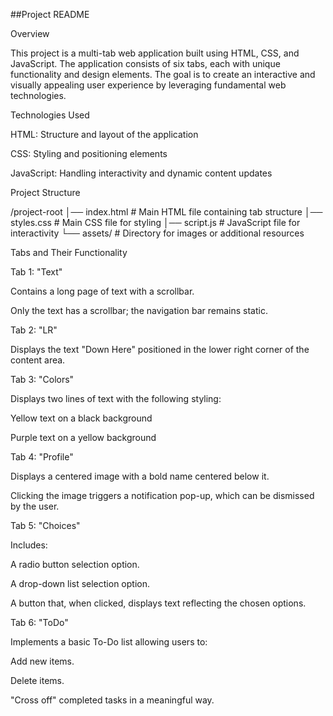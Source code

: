 ##Project README

Overview

This project is a multi-tab web application built using HTML, CSS, and JavaScript. The application consists of six tabs, each with unique functionality and design elements. The goal is to create an interactive and visually appealing user experience by leveraging fundamental web technologies.

Technologies Used

HTML: Structure and layout of the application

CSS: Styling and positioning elements

JavaScript: Handling interactivity and dynamic content updates

Project Structure

/project-root
│── index.html        # Main HTML file containing tab structure
│── styles.css        # Main CSS file for styling
│── script.js         # JavaScript file for interactivity
└── assets/           # Directory for images or additional resources

Tabs and Their Functionality

Tab 1: "Text"

Contains a long page of text with a scrollbar.

Only the text has a scrollbar; the navigation bar remains static.

Tab 2: "LR"

Displays the text "Down Here" positioned in the lower right corner of the content area.

Tab 3: "Colors"

Displays two lines of text with the following styling:

Yellow text on a black background

Purple text on a yellow background

Tab 4: "Profile"

Displays a centered image with a bold name centered below it.

Clicking the image triggers a notification pop-up, which can be dismissed by the user.

Tab 5: "Choices"

Includes:

A radio button selection option.

A drop-down list selection option.

A button that, when clicked, displays text reflecting the chosen options.

Tab 6: "ToDo"

Implements a basic To-Do list allowing users to:

Add new items.

Delete items.

"Cross off" completed tasks in a meaningful way.


